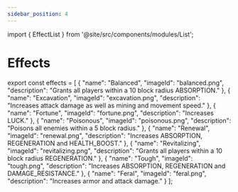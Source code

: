 ```yaml
---
sidebar_position: 4
---
```

import { EffectList } from '@site/src/components/modules/List';



# Effects

<EffectList modId="brewery" list={effects} />

export const effects = [
{
"name": "Balanced",
"imageId": "balanced.png",
"description": "Grants all players within a 10 block radius ABSORPTION."
},
{
"name": "Excavation",
"imageId": "excavation.png",
"description": "Increases attack damage as well as mining and movement speed."
},
{
"name": "Fortune",
"imageId": "fortune.png",
"description": "Increases LUCK."
},
{
"name": "Poisonous",
"imageId": "poisonous.png",
"description": "Poisons all enemies within a 5 block radius."
},
{
"name": "Renewal",
"imageId": "renewal.png",
"description": "Increases ABSORPTION, REGENERATION and HEALTH_BOOST."
},
{
"name": "Revitalizing",
"imageId": "revitalizing.png",
"description": "Grants all players within a 10 block radius REGENERATION."
},
{
"name": "Tough",
"imageId": "tough.png",
"description": "Increases ABSORPTION, REGENERATION and DAMAGE_RESISTANCE."
},
{
"name": "Feral",
"imageId": "feral.png",
"description": "Increases armor and attack damage."
}
];